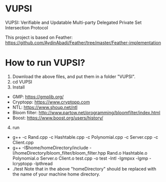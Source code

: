 # VUPSI
VUPSI: Verifiable and Updatable Multi-party Delegated Private Set Intersection Protocol

This project is based on Feather:  https://github.com/AydinAbadi/Feather/tree/master/Feather-implementation

# How to run VUPSI?

1. Download the above files, and put them in a folder "VUPSI".
2. cd VUPSI
3. Install
  * GMP: https://gmplib.org/
  * Cryptopp: https://www.cryptopp.com
  * NTL: https://www.shoup.net/ntl
  * Bloom filter: http://www.partow.net/programming/bloomfilter/index.html
  * Boost: https://www.boost.org/users/history/
4. run
  * g++ -c Rand.cpp -c Hashtable.cpp -c Polynomial.cpp -c Server.cpp -c Client.cpp
  * g++  -I$home/homeDirectory/include -I/homeDirectory/bloom_filter/bloom_filter.hpp Rand.o Hashtable.o Polynomial.o Server.o Client.o test.cpp  -o test  -lntl -lgmpxx -lgmp -lcryptopp -lpthread
  * ./test
  Note that in the above "homeDirectory" should be replaced with the name of your machine home directory.
  
